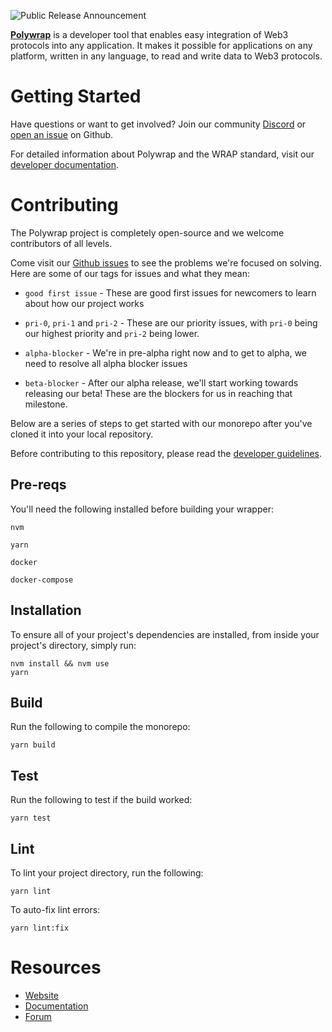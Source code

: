 ![Public Release Announcement](https://user-images.githubusercontent.com/5522128/177473887-2689cf25-7937-4620-8ca5-17620729a65d.png)

[**Polywrap**](https://polywrap.io/) is a developer tool that enables easy integration of Web3 protocols into any application. It makes it possible for applications on any platform, written in any language, to read and write data to Web3 protocols.

# Getting Started

Have questions or want to get involved? Join our community [Discord](https://discord.polywrap.io) or [open an issue](https://github.com/polywrap/monorepo/issues) on Github.

For detailed information about Polywrap and the WRAP standard, visit our [developer documentation](https://docs.polywrap.io/).

# Contributing

The Polywrap project is completely open-source and we welcome contributors of all levels.

Come visit our [Github issues](https://github.com/polywrap/monorepo/issues) to see the problems we're focused on solving. Here are some of our tags for issues and what they mean:

- `good first issue` - These are good first issues for newcomers to learn about how our project works

- `pri-0`, `pri-1` and `pri-2` - These are our priority issues, with `pri-0` being our highest priority and `pri-2` being lower.

- `alpha-blocker` - We're in pre-alpha right now and to get to alpha, we need to resolve all alpha blocker issues

- `beta-blocker` - After our alpha release, we'll start working towards releasing our beta! These are the blockers for us in reaching that milestone.

Below are a series of steps to get started with our monorepo after you've cloned it into your local repository.

Before contributing to this repository, please read the [developer guidelines](DEV_GUIDELINES.md).

## Pre-reqs

You'll need the following installed before building your wrapper:

`nvm`

`yarn`

`docker`

`docker-compose`

## Installation

To ensure all of your project's dependencies are installed, from inside your project's directory, simply run:

```
nvm install && nvm use
yarn
```

## Build

Run the following to compile the monorepo:

`yarn build`

## Test

Run the following to test if the build worked:

```
yarn test
```

## Lint

To lint your project directory, run the following:

```
yarn lint
```

To auto-fix lint errors:

```
yarn lint:fix
```

# Resources
- [Website](https://polywrap.io/)
- [Documentation](https://docs.polywrap.io/)
- [Forum](https://forum.polywrap.io/)


